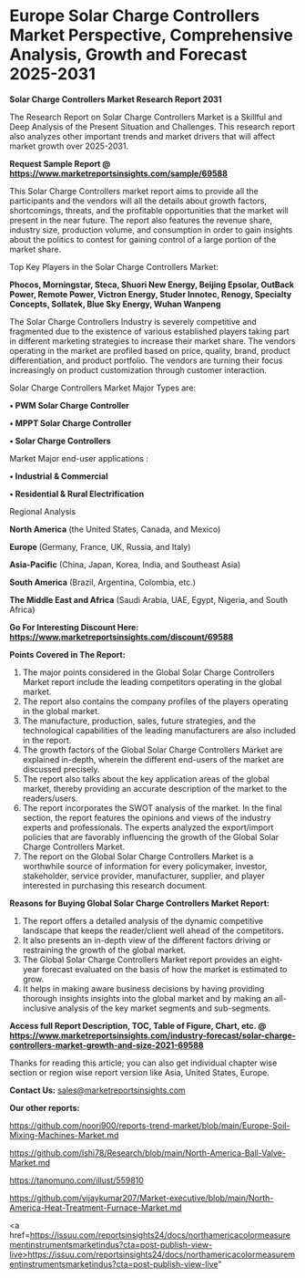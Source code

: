 # Europe Solar Charge Controllers Market Perspective, Comprehensive Analysis, Growth and Forecast 2025-2031

<strong>Solar Charge Controllers Market Research Report 2031</strong>

The Research Report on Solar Charge Controllers Market is a Skillful and Deep Analysis of the Present Situation and Challenges. This research report also analyzes other important trends and market drivers that will affect market growth over 2025-2031.

<strong>Request Sample Report @ <a href=https://www.marketreportsinsights.com/sample/69588>https://www.marketreportsinsights.com/sample/69588</a></strong>

This Solar Charge Controllers market report aims to provide all the participants and the vendors will all the details about growth factors, shortcomings, threats, and the profitable opportunities that the market will present in the near future. The report also features the revenue share, industry size, production volume, and consumption in order to gain insights about the politics to contest for gaining control of a large portion of the market share.

Top Key Players in the Solar Charge Controllers Market:

<strong>Phocos, Morningstar, Steca, Shuori New Energy, Beijing Epsolar, OutBack Power, Remote Power, Victron Energy, Studer Innotec, Renogy, Specialty Concepts, Sollatek, Blue Sky Energy, Wuhan Wanpeng</strong>

The Solar Charge Controllers Industry is severely competitive and fragmented due to the existence of various established players taking part in different marketing strategies to increase their market share. The vendors operating in the market are profiled based on price, quality, brand, product differentiation, and product portfolio. The vendors are turning their focus increasingly on product customization through customer interaction.

Solar Charge Controllers Market Major Types are:

<strong>• PWM Solar Charge Controller

• MPPT Solar Charge Controller

• Solar Charge Controllers</strong>

Market Major end-user applications :

<strong>• Industrial & Commercial

• Residential & Rural Electrification</strong>

Regional Analysis

</u><strong><b>North America</b></strong> (the United States, Canada, and Mexico)

<strong><b>Europe </b></strong>(Germany, France, UK, Russia, and Italy)

<strong><b>Asia-Pacific</b></strong> (China, Japan, Korea, India, and Southeast Asia)

<strong><b>South America</b></strong> (Brazil, Argentina, Colombia, etc.)

<strong><b>The Middle East and Africa</b></strong> (Saudi Arabia, UAE, Egypt, Nigeria, and South Africa)

<strong>Go For Interesting Discount Here: <a href=https://www.marketreportsinsights.com/discount/69588>https://www.marketreportsinsights.com/discount/69588</a></strong>

<strong>Points Covered in The Report:</strong>
<ol>
  <li>The major points considered in the Global Solar Charge Controllers Market report include the leading competitors operating in the global market.</li>
  <li>The report also contains the company profiles of the players operating in the global market.</li>
  <li>The manufacture, production, sales, future strategies, and the technological capabilities of the leading manufacturers are also included in the report.</li>
  <li>The growth factors of the Global Solar Charge Controllers Market are explained in-depth, wherein the different end-users of the market are discussed precisely.</li>
  <li>The report also talks about the key application areas of the global market, thereby providing an accurate description of the market to the readers/users.</li>
  <li>The report incorporates the SWOT analysis of the market. In the final section, the report features the opinions and views of the industry experts and professionals. The experts analyzed the export/import policies that are favorably influencing the growth of the Global Solar Charge Controllers Market.</li>
  <li>The report on the Global Solar Charge Controllers Market is a worthwhile source of information for every policymaker, investor, stakeholder, service provider, manufacturer, supplier, and player interested in purchasing this research document.</li>
</ol>
<strong>Reasons for Buying Global Solar Charge Controllers Market Report:</strong>

<ol>
  <li>The report offers a detailed analysis of the dynamic competitive landscape that keeps the reader/client well ahead of the competitors.</li>
  <li>It also presents an in-depth view of the different factors driving or restraining the growth of the global market.</li>
  <li>The Global Solar Charge Controllers Market report provides an eight-year forecast evaluated on the basis of how the market is estimated to grow.</li>
  <li>It helps in making aware business decisions by having providing thorough insights insights into the global market and by making an all-inclusive analysis of the key market segments and sub-segments.</li>
</ol>
<strong>Access full Report Description, TOC, Table of Figure, Chart, etc. @ <a href=https://www.marketreportsinsights.com/industry-forecast/solar-charge-controllers-market-growth-and-size-2021-69588>https://www.marketreportsinsights.com/industry-forecast/solar-charge-controllers-market-growth-and-size-2021-69588</a></strong>


Thanks for reading this article; you can also get individual chapter wise section or region wise report version like Asia, United States, Europe.

<strong>Contact Us:</strong>
sales@marketreportsinsights.com

<strong>Our other reports:</strong>

<a href=https://github.com/noori900/reports-trend-market/blob/main/Europe-Soil-Mixing-Machines-Market.md>https://github.com/noori900/reports-trend-market/blob/main/Europe-Soil-Mixing-Machines-Market.md</a>

<a href=https://github.com/Ishi78/Research/blob/main/North-America-Ball-Valve-Market.md>https://github.com/Ishi78/Research/blob/main/North-America-Ball-Valve-Market.md</a>

<a href=https://tanomuno.com/illust/559810>https://tanomuno.com/illust/559810</a>

<a href=https://github.com/vijaykumar207/Market-executive/blob/main/North-America-Heat-Treatment-Furnace-Market.md>https://github.com/vijaykumar207/Market-executive/blob/main/North-America-Heat-Treatment-Furnace-Market.md</a>

<a href=https://issuu.com/reportsinsights24/docs/northamericacolormeasurementinstrumentsmarketindus?cta=post-publish-view-live>https://issuu.com/reportsinsights24/docs/northamericacolormeasurementinstrumentsmarketindus?cta=post-publish-view-live</a>"
